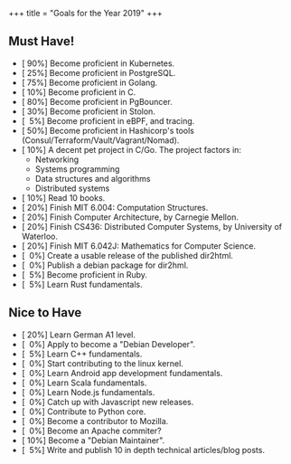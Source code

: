 +++
title = "Goals for the Year 2019"
+++

## Must Have!

- \[ 90%\] Become proficient in Kubernetes.
- \[ 25%\] Become proficient in PostgreSQL.
- \[ 75%\] Become proficient in Golang.
- \[ 10%\] Become proficient in C.
- \[ 80%\] Become proficient in PgBouncer.
- \[ 30%\] Become proficient in Stolon.
- \[  5%\] Become proficient in eBPF, and tracing.
- \[ 50%\] Become proficient in Hashicorp's tools (Consul/Terraform/Vault/Vagrant/Nomad).
- \[ 10%\] A decent pet project in C/Go. The project factors in:
  - Networking
  - Systems programming
  - Data structures and algorithms
  - Distributed systems
- \[ 10%\] Read 10 books.
- \[ 20%\] Finish MIT 6.004: Computation Structures.
- \[ 20%\] Finish Computer Architecture, by Carnegie Mellon.
- \[ 20%\] Finish CS436: Distributed Computer Systems, by University of Waterloo.
- \[ 20%\] Finish MIT 6.042J: Mathematics for Computer Science.
- \[  0%\] Create a usable release of the published dir2html.
- \[  0%\] Publish a debian package for dir2hml.
- \[  5%\] Become proficient in Ruby.
- \[  5%\] Learn Rust fundamentals.

## Nice to Have

- \[ 20%\] Learn German A1 level.
- \[  0%\] Apply to become a "Debian Developer".
- \[  5%\] Learn C++ fundamentals.
- \[  0%\] Start contributing to the linux kernel.
- \[  0%\] Learn Android app development fundamentals.
- \[  0%\] Learn Scala fundamentals.
- \[  0%\] Learn Node.js fundamentals.
- \[  0%\] Catch up with Javascript new releases.
- \[  0%\] Contribute to Python core.
- \[  0%\] Become a contributor to Mozilla.
- \[  0%\] Become an Apache commiter?
- \[ 10%\] Become a "Debian Maintainer".
- \[  5%\] Write and publish 10 in depth technical articles/blog posts.
